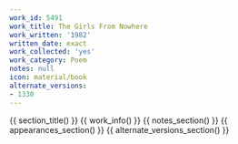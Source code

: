 ```yaml
---
work_id: 5491
work_title: The Girls From Nowhere
work_written: '1982'
written_date: exact
work_collected: 'yes'
work_category: Poem
notes: null
icon: material/book
alternate_versions:
- 1330
---
```


{{ section_title() }}
{{ work_info() }}
{{ notes_section() }}
{{ appearances_section() }}
{{ alternate_versions_section() }}
